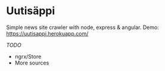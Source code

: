 # Uutisäppi

Simple news site crawler with node, express & angular. Demo: https://uutisappi.herokuapp.com/

_TODO_

- ngrx/Store
- More sources
